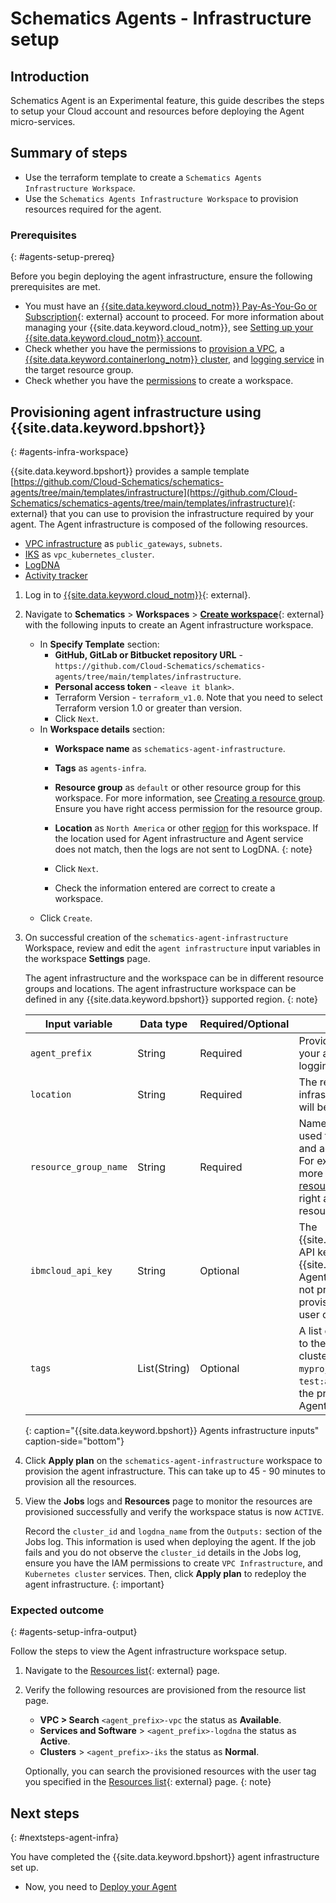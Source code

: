 # Schematics Agents - Infrastructure setup

## Introduction

Schematics Agent is an Experimental feature, this guide describes the steps to setup your Cloud account and resources before deploying the Agent micro-services.

## Summary of steps

* Use the terraform template to create a `Schematics Agents Infrastructure Workspace`.
* Use the `Schematics Agents Infrastructure Workspace` to provision resources required for the agent.

### Prerequisites
{: #agents-setup-prereq}

Before you begin deploying the agent infrastructure, ensure the following prerequisites are met.

- You must have an [{{site.data.keyword.cloud_notm}} Pay-As-You-Go or Subscription](https://cloud.ibm.com/registration){: external} account to proceed. For more information about managing your {{site.data.keyword.cloud_notm}}, see [Setting up your {{site.data.keyword.cloud_notm}} account](/docs/account?topic=account-account-getting-started).
- Check whether you have the permissions to [provision a VPC](/docs/vpc?topic=vpc-resource-authorizations-required-for-api-and-cli-calls), a [{{site.data.keyword.containerlong_notm}} cluster](/docs/containers?topic=containers-access_reference#cluster_create_permissions), and [logging service](/docs/log-analysis?topic=log-analysis-iam_manage_events) in the target resource group.
- Check whether you have the [permissions](/docs/schematics?topic=schematics-access#workspace-permissions) to create a workspace.

## Provisioning agent infrastructure using {{site.data.keyword.bpshort}}
{: #agents-infra-workspace}

{{site.data.keyword.bpshort}} provides a sample template [https://github.com/Cloud-Schematics/schematics-agents/tree/main/templates/infrastructure](https://github.com/Cloud-Schematics/schematics-agents/tree/main/templates/infrastructure){: external} that you can use to provision the infrastructure required by your agent. The Agent infrastructure is composed of the following resources.

- [VPC infrastructure](/docs/vpc?topic=vpc-iam-getting-started) as `public_gateways`, `subnets`.
- [IKS](/docs/containers?topic=containers-access_reference) as `vpc_kubernetes_cluster`.
- [LogDNA](/docs/log-analysis?topic=log-analysis-iam)
- [Activity tracker](/docs/activity-tracker?topic=activity-tracker-iam)

1. Log in to [{{site.data.keyword.cloud_notm}}](https://cloud.ibm.com/){: external}.
2. Navigate to **Schematics** > **Workspaces** > [**Create workspace**](https://cloud.ibm.com/schematics/workspaces/create){: external} with the following inputs to create an Agent infrastructure workspace.
    - In **Specify Template** section:
        - **GitHub, GitLab or Bitbucket repository URL** - `https://github.com/Cloud-Schematics/schematics-agents/tree/main/templates/infrastructure`.
        - **Personal access token** - `<leave it blank>`.
        - Terraform Version - `terraform_v1.0`. Note that you need to select Terraform version 1.0 or greater than version.
        - Click `Next`.
    - In **Workspace details** section:
        - **Workspace name** as `schematics-agent-infrastructure`.
        - **Tags** as `agents-infra`. 
        - **Resource group** as `default` or other resource group for this workspace. For more information, see [Creating a resource group](/docs/account?topic=account-rgs). Ensure you have right access permission for the resource group.
        - **Location** as `North America` or other [region](/docs/schematics?topic=schematics-multi-region-deployment) for this workspace. 
           If the location used for Agent infrastructure and Agent service does not match, then the logs are not sent to LogDNA.
           {: note}

        - Click `Next`.
        - Check the information entered are correct to create a workspace.
    - Click `Create`.

3. On successful creation of the `schematics-agent-infrastructure` Workspace, review and edit the `agent infrastructure` input variables in the workspace **Settings** page.

    The agent infrastructure and the workspace can be in different resource groups and locations. The agent infrastructure workspace can be defined in any {{site.data.keyword.bpshort}} supported region. 
    {: note} 

    | Input variable  | Data type | Required/Optional | Description |
    |--|--|--| -- |
    | `agent_prefix` | String | Required | Provide the prefix for naming your agent VPC, cluster, and logging configuration.
    | `location`| String | Required | The region in the agent infrastructure VPC and cluster will be created in. |
    | `resource_group_name` | String | Required | Name for the resource group used the agent infrastructure and agent will be associated to. For example, **`test_agent`**. For more information, see [Creating a resource group](/docs/account?topic=account-rgs). Ensure you have right access permission for the resource group. |
    | `ibmcloud_api_key` | String | Optional | The {{site.data.keyword.cloud_notm}} API key used to provision the {{site.data.keyword.bpshort}} Agent infrastructure resources. If not provided, resources provisions in currently logged in user credentials.|
    | `tags` | List(String) | Optional | A list of user tags to be applied to the deployed, VPC and cluster. For example, `myproject:agent`, `test:agentinfra`. You can find the provisioned resources of an Agent faster by using Tag name. |
    {: caption="{{site.data.keyword.bpshort}} Agents infrastructure inputs" caption-side="bottom"}

4. Click **Apply plan** on the `schematics-agent-infrastructure` workspace to provision the agent infrastructure. This can take up to 45 - 90 minutes to provision all the resources.  
5. View the **Jobs** logs and **Resources** page to monitor the resources are provisioned successfully and verify the workspace status is now `ACTIVE`.

    Record the `cluster_id` and `logdna_name` from the `Outputs:` section of the Jobs log. This information is used when deploying the agent. If the job fails and you do not observe the `cluster_id` details in the Jobs log, ensure you have the IAM permissions to create `VPC Infrastructure`, and `Kubernetes cluster` services. Then, click **Apply plan** to redeploy the agent infrastructure. 
    {: important}

### Expected outcome
{: #agents-setup-infra-output}

Follow the steps to view the Agent infrastructure workspace setup.

1. Navigate to the [Resources list](https://cloud.ibm.com/resources/){: external} page.
2. Verify the following resources are provisioned from the resource list page.
    - **VPC > Search** `<agent_prefix>-vpc` the status as **Available**.
    - **Services and Software** > `<agent_prefix>-logdna` the status as **Active**.
    - **Clusters** > `<agent_prefix>-iks` the status as **Normal**.
   
    Optionally, you can search the provisioned resources with the user tag you specified in the [Resources list](https://cloud.ibm.com/resources/){: external} page.
    {: note}


## Next steps
{: #nextsteps-agent-infra}

You have completed the {{site.data.keyword.bpshort}} agent infrastructure set up.
- Now, you need to [Deploy your Agent](/docs/schematics?topic=schematics-deploy-agent-overview) 


